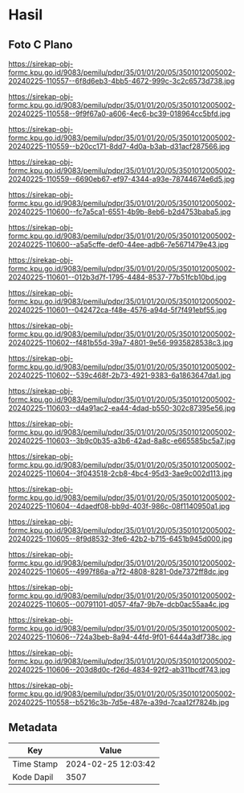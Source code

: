 # Hasil

## Foto C Plano

https://sirekap-obj-formc.kpu.go.id/9083/pemilu/pdpr/35/01/01/20/05/3501012005002-20240225-110557--6f8d6eb3-4bb5-4672-999c-3c2c6573d738.jpg

https://sirekap-obj-formc.kpu.go.id/9083/pemilu/pdpr/35/01/01/20/05/3501012005002-20240225-110558--9f9f67a0-a606-4ec6-bc39-018964cc5bfd.jpg

https://sirekap-obj-formc.kpu.go.id/9083/pemilu/pdpr/35/01/01/20/05/3501012005002-20240225-110559--b20cc171-8dd7-4d0a-b3ab-d31acf287566.jpg

https://sirekap-obj-formc.kpu.go.id/9083/pemilu/pdpr/35/01/01/20/05/3501012005002-20240225-110559--6690eb67-ef97-4344-a93e-78744674e6d5.jpg

https://sirekap-obj-formc.kpu.go.id/9083/pemilu/pdpr/35/01/01/20/05/3501012005002-20240225-110600--fc7a5ca1-6551-4b9b-8eb6-b2d4753baba5.jpg

https://sirekap-obj-formc.kpu.go.id/9083/pemilu/pdpr/35/01/01/20/05/3501012005002-20240225-110600--a5a5cffe-def0-44ee-adb6-7e5671479e43.jpg

https://sirekap-obj-formc.kpu.go.id/9083/pemilu/pdpr/35/01/01/20/05/3501012005002-20240225-110601--012b3d7f-1795-4484-8537-77b51fcb10bd.jpg

https://sirekap-obj-formc.kpu.go.id/9083/pemilu/pdpr/35/01/01/20/05/3501012005002-20240225-110601--042472ca-f48e-4576-a94d-5f7f491ebf55.jpg

https://sirekap-obj-formc.kpu.go.id/9083/pemilu/pdpr/35/01/01/20/05/3501012005002-20240225-110602--f481b55d-39a7-4801-9e56-9935828538c3.jpg

https://sirekap-obj-formc.kpu.go.id/9083/pemilu/pdpr/35/01/01/20/05/3501012005002-20240225-110602--539c468f-2b73-4921-9383-6a1863647da1.jpg

https://sirekap-obj-formc.kpu.go.id/9083/pemilu/pdpr/35/01/01/20/05/3501012005002-20240225-110603--d4a91ac2-ea44-4dad-b550-302c87395e56.jpg

https://sirekap-obj-formc.kpu.go.id/9083/pemilu/pdpr/35/01/01/20/05/3501012005002-20240225-110603--3b9c0b35-a3b6-42ad-8a8c-e665585bc5a7.jpg

https://sirekap-obj-formc.kpu.go.id/9083/pemilu/pdpr/35/01/01/20/05/3501012005002-20240225-110604--3f043518-2cb8-4bc4-95d3-3ae9c002d113.jpg

https://sirekap-obj-formc.kpu.go.id/9083/pemilu/pdpr/35/01/01/20/05/3501012005002-20240225-110604--4daedf08-bb9d-403f-986c-08f1140950a1.jpg

https://sirekap-obj-formc.kpu.go.id/9083/pemilu/pdpr/35/01/01/20/05/3501012005002-20240225-110605--8f9d8532-3fe6-42b2-b715-6451b945d000.jpg

https://sirekap-obj-formc.kpu.go.id/9083/pemilu/pdpr/35/01/01/20/05/3501012005002-20240225-110605--4997f86a-a7f2-4808-8281-0de7372ff8dc.jpg

https://sirekap-obj-formc.kpu.go.id/9083/pemilu/pdpr/35/01/01/20/05/3501012005002-20240225-110605--00791101-d057-4fa7-9b7e-dcb0ac55aa4c.jpg

https://sirekap-obj-formc.kpu.go.id/9083/pemilu/pdpr/35/01/01/20/05/3501012005002-20240225-110606--724a3beb-8a94-44fd-9f01-6444a3df738c.jpg

https://sirekap-obj-formc.kpu.go.id/9083/pemilu/pdpr/35/01/01/20/05/3501012005002-20240225-110606--203d8d0c-f26d-4834-92f2-ab311bcdf743.jpg

https://sirekap-obj-formc.kpu.go.id/9083/pemilu/pdpr/35/01/01/20/05/3501012005002-20240225-110558--b5216c3b-7d5e-487e-a39d-7caa12f7824b.jpg


## Metadata

| Key        | Value               |
| ---------- | ------------------- |
| Time Stamp | 2024-02-25 12:03:42 |
| Kode Dapil | 3507                |



